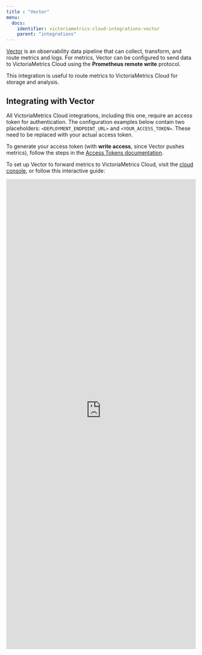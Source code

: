 ```yaml
---
title : "Vector"
menu:
  docs:
    identifier: victoriametrics-cloud-integrations-vector
    parent: "integrations"
---
```


[Vector](https://vector.dev/) is an observability data pipeline that can collect,
transform, and route metrics and logs. For metrics, Vector can be configured to send data to VictoriaMetrics
Cloud using the **Prometheus remote write** protocol.

This integration is useful to route metrics to VictoriaMetrics Cloud for storage and analysis.

## Integrating with Vector

All VictoriaMetrics Cloud integrations, including this one, require an access token for authentication.
The configuration examples below contain two placeholders: `<DEPLOYMENT_ENDPOINT_URL>` and
`<YOUR_ACCESS_TOKEN>`. These need to be replaced with your actual access token.

To generate your access token (with **write access**, since Vector pushes metrics), follow the steps in
the [Access Tokens documentation](https://docs.victoriametrics.com/victoriametrics-cloud/deployments/access-tokens).

To set up Vector to forward metrics to VictoriaMetrics Cloud, visit the [cloud console](https://console.victoriametrics.cloud/integrations/vector),
or follow this interactive guide:

<iframe 
    width="100%"
    height="1250" 
    name="iframe" 
    id="integration" 
    frameborder="0"
    src="https://console.victoriametrics.cloud/public/integrations/vector" 
    style="background: white;" >
</iframe>
